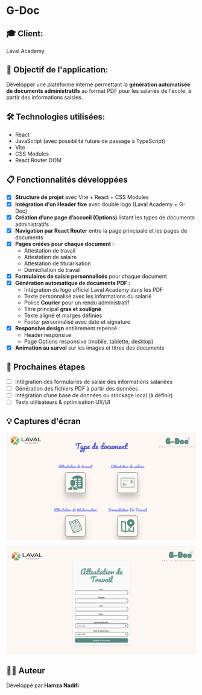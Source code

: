 # G-Doc

## 🎓 Client:

Laval Academy

## 🎯 Objectif de l'application:

Développer une plateforme interne permettant la **génération automatisée de documents administratifs** au format PDF pour les salariés de l'école, à partir des informations saisies.

## 🛠️ Technologies utilisées:

- React
- JavaScript (avec possibilité future de passage à TypeScript)
- Vite
- CSS Modules
- React Router DOM



## 📋 Fonctionnalités développées

- [x] **Structure de projet** avec Vite + React + CSS Modules
- [x] **Intégration d’un Header fixe** avec double logo (Laval Academy + G-Doc)
- [x] **Création d’une page d’accueil (Options)** listant les types de documents administratifs
- [x] **Navigation par React Router** entre la page principale et les pages de documents
- [x] **Pages créées pour chaque document :**
  - Attestation de travail
  - Attestation de salaire
  - Attestation de titularisation
  - Domiciliation de travail
- [x] **Formulaires de saisie personnalisés** pour chaque document
- [x] **Génération automatique de documents PDF :**
  - Intégration du logo officiel Laval Academy dans les PDF
  - Texte personnalisé avec les informations du salarié
  - Police **Courier** pour un rendu administratif
  - Titre principal **gras et souligné**
  - Texte aligné et marges définies
  - Footer personnalisé avec date et signature
- [x] **Responsive design** entièrement repensé :
  - Header responsive
  - Page Options responsive (mobile, tablette, desktop)
- [x] **Animation au survol** sur les images et titres des documents

## 🚧 Prochaines étapes

- [ ] Intégration des formulaires de saisie des informations salariées
- [ ] Génération des fichiers PDF à partir des données
- [ ] Intégration d’une base de données ou stockage local (à définir)
- [ ] Tests utilisateurs & optimisation UX/UI

## 💡 Captures d'écran 

![Captured'écran](./public/captureEcran.jpg)

![Captured'écran](./public/captureEcran1.png)
## 👨‍💻 Auteur

Développé par **Hamza Nadifi**